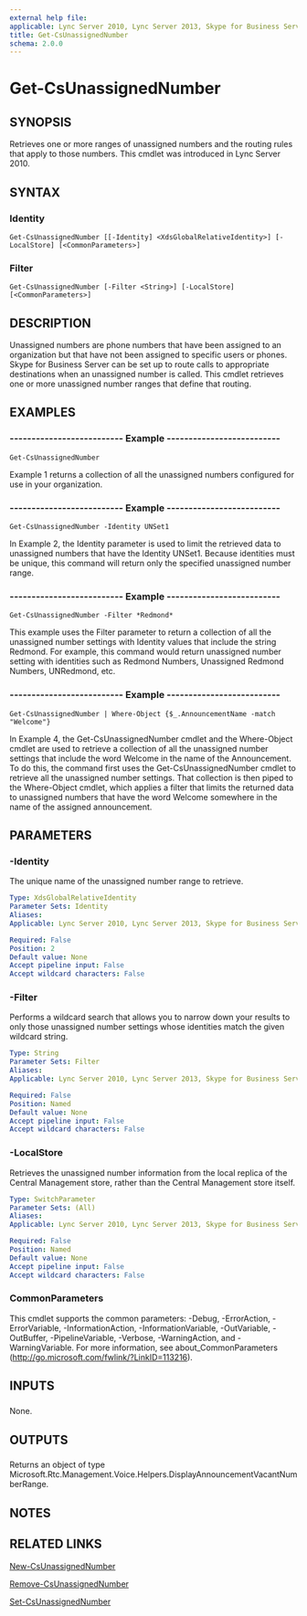 ```yaml
---
external help file: 
applicable: Lync Server 2010, Lync Server 2013, Skype for Business Server 2015, Skype for Business Server 2019
title: Get-CsUnassignedNumber
schema: 2.0.0
---
```


# Get-CsUnassignedNumber

## SYNOPSIS
Retrieves one or more ranges of unassigned numbers and the routing rules that apply to those numbers.
This cmdlet was introduced in Lync Server 2010.



## SYNTAX

### Identity
```
Get-CsUnassignedNumber [[-Identity] <XdsGlobalRelativeIdentity>] [-LocalStore] [<CommonParameters>]
```

### Filter
```
Get-CsUnassignedNumber [-Filter <String>] [-LocalStore] [<CommonParameters>]
```

## DESCRIPTION
Unassigned numbers are phone numbers that have been assigned to an organization but that have not been assigned to specific users or phones.
Skype for Business Server can be set up to route calls to appropriate destinations when an unassigned number is called.
This cmdlet retrieves one or more unassigned number ranges that define that routing.



## EXAMPLES

### -------------------------- Example --------------------------
```
Get-CsUnassignedNumber
```

Example 1 returns a collection of all the unassigned numbers configured for use in your organization.

### -------------------------- Example --------------------------
```
Get-CsUnassignedNumber -Identity UNSet1
```

In Example 2, the Identity parameter is used to limit the retrieved data to unassigned numbers that have the Identity UNSet1.
Because identities must be unique, this command will return only the specified unassigned number range.

### -------------------------- Example --------------------------
```
Get-CsUnassignedNumber -Filter *Redmond*
```

This example uses the Filter parameter to return a collection of all the unassigned number settings with Identity values that include the string Redmond.
For example, this command would return unassigned number setting with identities such as Redmond Numbers, Unassigned Redmond Numbers, UNRedmond, etc.

### -------------------------- Example --------------------------
```
Get-CsUnassignedNumber | Where-Object {$_.AnnouncementName -match "Welcome"}
```

In Example 4, the Get-CsUnassignedNumber cmdlet and the Where-Object cmdlet are used to retrieve a collection of all the unassigned number settings that include the word Welcome in the name of the Announcement.
To do this, the command first uses the Get-CsUnassignedNumber cmdlet to retrieve all the unassigned number settings.
That collection is then piped to the Where-Object cmdlet, which applies a filter that limits the returned data to unassigned numbers that have the word Welcome somewhere in the name of the assigned announcement.

## PARAMETERS

### -Identity
The unique name of the unassigned number range to retrieve.

```yaml
Type: XdsGlobalRelativeIdentity
Parameter Sets: Identity
Aliases: 
Applicable: Lync Server 2010, Lync Server 2013, Skype for Business Server 2015

Required: False
Position: 2
Default value: None
Accept pipeline input: False
Accept wildcard characters: False
```

### -Filter
Performs a wildcard search that allows you to narrow down your results to only those unassigned number settings whose identities match the given wildcard string.

```yaml
Type: String
Parameter Sets: Filter
Aliases: 
Applicable: Lync Server 2010, Lync Server 2013, Skype for Business Server 2015

Required: False
Position: Named
Default value: None
Accept pipeline input: False
Accept wildcard characters: False
```

### -LocalStore
Retrieves the unassigned number information from the local replica of the Central Management store, rather than the Central Management store itself.

```yaml
Type: SwitchParameter
Parameter Sets: (All)
Aliases: 
Applicable: Lync Server 2010, Lync Server 2013, Skype for Business Server 2015

Required: False
Position: Named
Default value: None
Accept pipeline input: False
Accept wildcard characters: False
```

### CommonParameters
This cmdlet supports the common parameters: -Debug, -ErrorAction, -ErrorVariable, -InformationAction, -InformationVariable, -OutVariable, -OutBuffer, -PipelineVariable, -Verbose, -WarningAction, and -WarningVariable. For more information, see about_CommonParameters (http://go.microsoft.com/fwlink/?LinkID=113216).

## INPUTS

###  
None.

## OUTPUTS

###  
Returns an object of type Microsoft.Rtc.Management.Voice.Helpers.DisplayAnnouncementVacantNumberRange.

## NOTES

## RELATED LINKS

[New-CsUnassignedNumber](New-CsUnassignedNumber.md)

[Remove-CsUnassignedNumber](Remove-CsUnassignedNumber.md)

[Set-CsUnassignedNumber](Set-CsUnassignedNumber.md)
